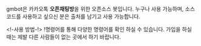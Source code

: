 gmbot은 카카오톡 **오픈채팅방**을 위한 오픈소스 봇입니다.
누구나 사용 가능하며, 소스코드를 사용하고 싶으신 분은 출처를 남기고 사용 가능합니다.

<!-사용 방법-!>
!명령어를 통해 다양한 명령어를 확인 하실 수 있습니다.
가입을 하실 때는 제발 다른 사람들이 없는 곳에서 하기 바랍니다.
